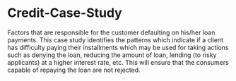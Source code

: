 # Credit-Case-Study
Factors that are responsible for the customer defaulting on his/her loan payments.
This case study identifies the patterns which indicate if a client has difficulty paying their installments which may be used for taking actions such as denying the loan, reducing the amount of loan, lending (to risky applicants) at a higher interest rate, etc. This will ensure that the consumers capable of repaying the loan are not rejected. 
